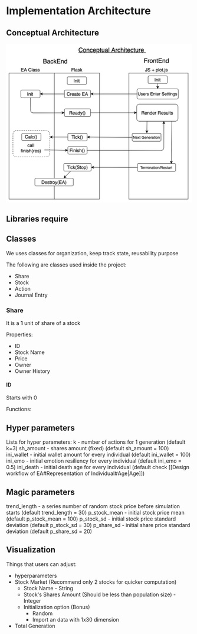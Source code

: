 # Implementation Architecture
## Conceptual Architecture
![455_conceptual_arch](..\images\455_conceptual_arch.png)

## Libraries require


## Classes
We uses classes for organization, keep track state, reusability purpose

The following are classes used inside the project:
- Share
- Stock
- Action
- Journal Entry

### Share
It is a **1** unit of share of a stock

Properties:
- ID
- Stock Name
- Price
- Owner
- Owner History

#### ID
Starts with 0


Functions:

## Hyper parameters

Lists for hyper parameters:
k - number of actions for 1 generation (default k=3)
sh_amount - shares amount (fixed) (default sh_amount = 100)
ini_wallet - initial wallet amount for every individual (default ini_wallet = 100)
ini_emo - initial emotion resiliency for every individual (default ini_emo = 0.5)
ini_death - initial death age for every individual (default check [[Design workflow of EA#Representation of Individual#Age|Age]])


## Magic parameters
trend_length - a series number of random stock price before simulation starts (default trend_length = 30)
p_stock_mean - initial stock price mean (default p_stock_mean = 100)
p_stock_sd - initial stock price standard deviation (default p_stock_sd = 30)
p_share_sd - initial share price standard deviation (default p_share_sd = 20)

## Visualization


Things that users can adjust:
- hyperparameters
- Stock Market (Recommend only 2 stocks for quicker computation)
	- Stock Name - String
	- Stock's Shares Amount (Should be less than population size) - Integer
	- Initialization option (Bonus)
		- Random
		- Import an data with 1x30 dimension
- Total Generation
